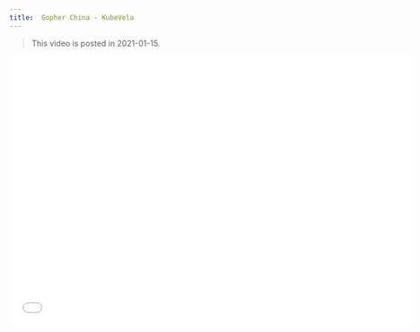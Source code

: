 ```yaml
---
title:  Gopher China - KubeVela
---
```


> This video is posted in 2021-01-15.

<iframe height="480" width="720" src="//player.bilibili.com/player.html?aid=288658810&bvid=BV1Tf4y1k7Ny&cid=282848320&page=1&high_quality=1" scrolling="no" border="0" frameborder="no" framespacing="0" allowfullscreen="true"> </iframe>
